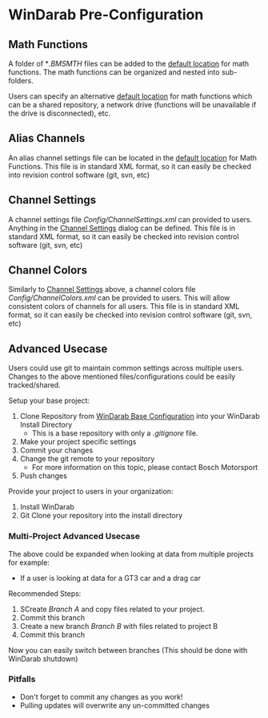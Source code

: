 # WinDarab Pre-Configuration

## Math Functions

A folder of **.BMSMTH* files can be added to the [default location](Math%20Functions#as-default-folder-button) for math functions.
The math functions can be organized and nested into sub-folders.

Users can specify an alternative [default location](Math%20Functions#as-default-folder-button) for math functions which can be a shared repository, a network drive (functions will be unavailable if the drive is disconnected), etc.

## Alias Channels

An alias channel settings file can be located in the [default location](Math%20Functions#as-default-folder-button) for Math Functions. This file is in standard XML format, so it can easily be checked into revision control software (git, svn, etc)

## Channel Settings

A channel settings file *Config/ChannelSettings.xml* can provided to users. Anything in the [Channel Settings](Channel%20Settings) dialog can be defined. This file is in standard XML format, so it can easily be checked into revision control software (git, svn, etc)

## Channel Colors

Similarly to [Channel Settings](#channel-settings) above, a channel colors file *Config/ChannelColors.xml* can be provided to users. This will allow consistent colors of channels for all users. This file is in standard XML format, so it can easily be checked into revision control software (git, svn, etc)

## Advanced Usecase

Users could use git to maintain common settings across multiple users. Changes to the above mentioned files/configurations could be easily tracked/shared.

Setup your base project:

1. Clone Repository from [WinDarab Base Configuration](https://github.com/boschmotorsport/WinDarab_Base_Configuration) into your WinDarab Install Directory
   - This is a base repository with only a *.gitignore* file.
2. Make your project specific settings
3. Commit your changes
4. Change the git remote to your repository
   - For more information on this topic, please contact Bosch Motorsport
5. Push changes

Provide your project to users in your organization:

1. Install WinDarab
2. Git Clone your repository into the install directory

### Multi-Project Advanced Usecase

The above could be expanded when looking at data from multiple projects for example:

- If a user is looking at data for a GT3 car and a drag car

Recommended Steps:

1. SCreate *Branch A* and copy files related to your project.
2. Commit this branch
3. Create a new branch *Branch B* with files related to project B
4. Commit this branch

Now you can easily switch between branches (This should be done with WinDarab shutdown)

### Pitfalls

- Don't forget to commit any changes as you work!
- Pulling updates will overwrite any un-committed changes